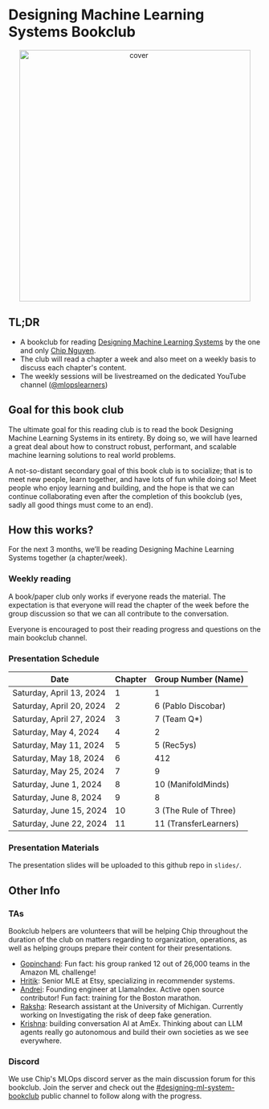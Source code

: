 # Designing Machine Learning Systems Bookclub

<p align="center">
  <img width="460" height="500" src="https://d3ddy8balm3goa.cloudfront.net/dmls/bookclub-cover-transparent.svg" alt="cover">
</p>

## TL;DR

- A bookclub for reading [Designing Machine Learning Systems](https://a.co/d/8QTDDFc) by the one and only [Chip Nguyen](https://huyenchip.com/).
- The club will read a chapter a week and also meet on a weekly basis to discuss each chapter's content.
- The weekly sessions will be livestreamed on the dedicated YouTube channel ([@mlopslearners](https://www.youtube.com/@mlopslearners))

## Goal for this book club

The ultimate goal for this reading club is to read the book Designing Machine
Learning Systems in its entirety. By doing so, we will have learned a great deal
about how to construct robust, performant, and scalable machine learning solutions
to real world problems.

A not-so-distant secondary goal of this book club is to socialize; that is to
meet new people, learn together, and have lots of fun while doing so! Meet people
who enjoy learning and building, and the hope is that we can continue collaborating
even after the completion of this bookclub (yes, sadly all good things must come
to an end).

## How this works?

For the next 3 months, we’ll be reading Designing Machine Learning Systems together
(a chapter/week).

### Weekly reading

A book/paper club only works if everyone reads the material. The expectation is
that everyone will read the chapter of the week before the group discussion so
that we can all contribute to the conversation.

Everyone is encouraged to post their reading progress and questions on the main
bookclub channel.

### Presentation Schedule

| Date                     | Chapter | Group Number (Name)   |
|--------------------------|---------|-----------------------|
| Saturday, April 13, 2024 | 1       | 1                     |
| Saturday, April 20, 2024 | 2       | 6 (Pablo Discobar)    |
| Saturday, April 27, 2024 | 3       | 7 (Team Q*)           |
| Saturday, May 4, 2024    | 4       | 2                     |
| Saturday, May 11, 2024   | 5       | 5 (Rec5ys)            |
| Saturday, May 18, 2024   | 6       | 412                   |
| Saturday, May 25, 2024   | 7       | 9                     |
| Saturday, June 1, 2024   | 8       | 10 (ManifoldMinds)    |
| Saturday, June 8, 2024   | 9       | 8                     |
| Saturday, June 15, 2024  | 10      | 3 (The Rule of Three) |
| Saturday, June 22, 2024  | 11      | 11 (TransferLearners) |

### Presentation Materials

The presentation slides will be uploaded to this github repo in `slides/`.

## Other Info

### TAs

Bookclub helpers are volunteers that will be helping Chip throughout the duration
of the club on matters regarding to organization, operations, as well as helping
groups prepare their content for their presentations.

- [Gopinchand](https://www.linkedin.com/in/gopichand-madala-0794b3221/): Fun fact: his group ranked 12 out of 26,000 teams in the Amazon ML challenge!
- [Hritik](https://www.linkedin.com/in/hritikjain/): Senior MLE at Etsy, specializing in recommender systems.
- [Andrei](https://www.linkedin.com/in/nerdai/): Founding engineer at LlamaIndex. Active open source contributor! Fun fact: training for the Boston marathon.
- [Raksha](https://www.linkedin.com/in/raksha-varahamurthy-b5163416b/): Research assistant at the University of Michigan. Currently working on Investigating the risk of deep fake generation.
- [Krishna](https://www.linkedin.com/in/krishnakmaddula/): building conversation AI at AmEx. Thinking about can LLM agents really go autonomous and build their own societies as we see everywhere.

### Discord

We use Chip's MLOps discord server as the main discussion forum for this bookclub.
Join the server and check out the [#designing-ml-system-bookclub](https://discord.gg/3egmFphF)
public channel to follow along with the progress.

